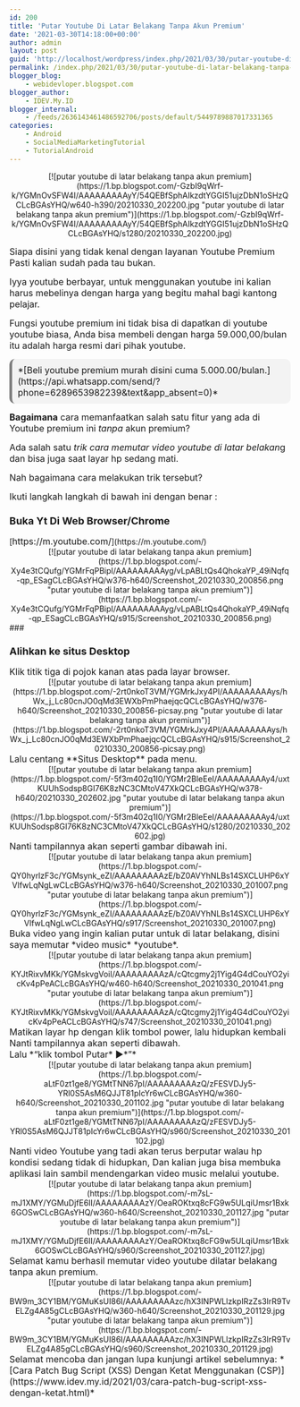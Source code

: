 ```yaml
---
id: 200
title: 'Putar Youtube Di Latar Belakang Tanpa Akun Premium'
date: '2021-03-30T14:18:00+00:00'
author: admin
layout: post
guid: 'http://localhost/wordpress/index.php/2021/03/30/putar-youtube-di-latar-belakang-tanpa-akun-premium/'
permalink: /index.php/2021/03/30/putar-youtube-di-latar-belakang-tanpa-akun-premium/
blogger_blog:
    - webidevloper.blogspot.com
blogger_author:
    - IDEV.My.ID
blogger_internal:
    - /feeds/2636143461486592706/posts/default/5449789887017331365
categories:
    - Android
    - SocialMediaMarketingTutorial
    - TutorialAndroid
---
```


<div style="clear: both; text-align: center;">[![putar youtube di latar belakang tanpa akun premium](https://1.bp.blogspot.com/-GzbI9qWrf-k/YGMnOvSFW4I/AAAAAAAAAyY/54QEBfSphAIkzdtYGGI51ujzDbN1oSHzQCLcBGAsYHQ/w640-h390/20210330_202200.jpg "putar youtube di latar belakang tanpa akun premium")](https://1.bp.blogspot.com/-GzbI9qWrf-k/YGMnOvSFW4I/AAAAAAAAAyY/54QEBfSphAIkzdtYGGI51ujzDbN1oSHzQCLcBGAsYHQ/s1280/20210330_202200.jpg)</div><span style="font-size: medium;">  
</span>

<span style="font-size: medium;">Siapa disini yang tidak kenal dengan layanan Youtube Premium Pasti kalian sudah pada tau bukan.</span>

<span style="font-size: medium;">Iyya youtube berbayar, untuk menggunakan youtube ini kalian harus mebelinya dengan harga yang begitu mahal bagi kantong pelajar.</span>

<span style="font-size: medium;">Fungsi youtube premium ini tidak bisa di dapatkan di youtube youtube biasa, Anda bisa membeli dengan harga 59.000,00/bulan itu adalah harga resmi dari pihak youtube.</span>

<span style="font-size: medium;"></span>

<div style="-moz-border-radius: 10px; -webkit-border-radius: 10px; background-color: #f3f3f3; border-left: 5px solid gray; border-radius: 10px; padding: 10px; t-align: left;"><span style="font-size: medium;">*[Beli youtube premium murah disini cuma 5.000.00/bulan.](https://api.whatsapp.com/send/?phone=6289653982239&text&app_absent=0)*</span></div><span style="font-size: medium;">  
</span>

<span style="font-size: medium;">**Bagaimana** cara memanfaatkan salah satu fitur yang ada di Youtube premium ini *tanpa* akun premium?</span>

<span style="font-size: medium;">Ada salah satu *trik cara memutar video youtube di latar belakan*g dan bisa juga saat layar hp sedang mati.</span>

<span style="font-size: medium;">Nah bagaimana cara melakukan trik tersebut?</span>

<span style="font-size: medium;">Ikuti langkah langkah di bawah ini dengan benar :</span>

### <span style="font-size: large;">Buka Yt Di Web Browser/Chrome</span>

<div>[<span style="font-size: medium;">https://m.youtube.com/</span>](https://m.youtube.com/)</div><div><div style="clear: both; text-align: center;">[![putar youtube di latar belakang tanpa akun premium](https://1.bp.blogspot.com/-Xy4e3tCQufg/YGMrFqPBipI/AAAAAAAAAyg/vLpABLtQs4QhokaYP_49iNqfq-qp_ESagCLcBGAsYHQ/w376-h640/Screenshot_20210330_200856.png "putar youtube di latar belakang tanpa akun premium")](https://1.bp.blogspot.com/-Xy4e3tCQufg/YGMrFqPBipI/AAAAAAAAAyg/vLpABLtQs4QhokaYP_49iNqfq-qp_ESagCLcBGAsYHQ/s915/Screenshot_20210330_200856.png)</div>### <span style="font-size: medium;">  
</span>

### <span style="font-size: large;">Alihkan ke situs Desktop</span>

<div><span style="font-size: medium;">Klik titik tiga di pojok kanan atas pada layar browser.</span></div><div><div style="clear: both; text-align: center;">[![putar youtube di latar belakang tanpa akun premium](https://1.bp.blogspot.com/-2rt0nkoT3VM/YGMrkJxy4PI/AAAAAAAAAys/hWx_j_Lc80cnJO0qMd3EWXbPmPhaejqcQCLcBGAsYHQ/w376-h640/Screenshot_20210330_200856-picsay.png "putar youtube di latar belakang tanpa akun premium")](https://1.bp.blogspot.com/-2rt0nkoT3VM/YGMrkJxy4PI/AAAAAAAAAys/hWx_j_Lc80cnJO0qMd3EWXbPmPhaejqcQCLcBGAsYHQ/s915/Screenshot_20210330_200856-picsay.png)</div><span style="font-size: medium;">  
</span>

</div><div><span style="font-size: medium;">  
</span></div><div><span style="font-size: medium;">Lalu centang **Situs Desktop** pada menu.</span></div><div><div style="clear: both; text-align: center;">[![putar youtube di latar belakang tanpa akun premium](https://1.bp.blogspot.com/-5f3m402q1I0/YGMr2BleEeI/AAAAAAAAAy4/uxtKUUhSodsp8GI76K8zNC3CMtoV47XkQCLcBGAsYHQ/w378-h640/20210330_202602.jpg "putar youtube di latar belakang tanpa akun premium")](https://1.bp.blogspot.com/-5f3m402q1I0/YGMr2BleEeI/AAAAAAAAAy4/uxtKUUhSodsp8GI76K8zNC3CMtoV47XkQCLcBGAsYHQ/s1280/20210330_202602.jpg)</div><div></div><div></div><span style="font-size: medium;">Nanti tampilannya akan seperti gambar dibawah ini.</span>

</div><div style="clear: both; text-align: center;">[![putar youtube di latar belakang tanpa akun premium](https://1.bp.blogspot.com/-QY0hyrlzF3c/YGMsynk_eZI/AAAAAAAAAzE/bZ0AVYhNLBs14SXCLUHP6xYVlfwLqNgLwCLcBGAsYHQ/w376-h640/Screenshot_20210330_201007.png "putar youtube di latar belakang tanpa akun premium")](https://1.bp.blogspot.com/-QY0hyrlzF3c/YGMsynk_eZI/AAAAAAAAAzE/bZ0AVYhNLBs14SXCLUHP6xYVlfwLqNgLwCLcBGAsYHQ/s917/Screenshot_20210330_201007.png)</div><div></div><div><span style="font-size: medium;">Buka video yang ingin kalian putar untuk di latar belakang, disini saya memutar *video music* *youtube*.</span></div><div style="clear: both; text-align: center;">[![putar youtube di latar belakang tanpa akun premium](https://1.bp.blogspot.com/-KYJtRixvMKk/YGMskvgVoiI/AAAAAAAAAzA/cQtcgmy2j1Yig4G4dCouYO2yicKv4pPeACLcBGAsYHQ/w460-h640/Screenshot_20210330_201041.png "putar youtube di latar belakang tanpa akun premium")](https://1.bp.blogspot.com/-KYJtRixvMKk/YGMskvgVoiI/AAAAAAAAAzA/cQtcgmy2j1Yig4G4dCouYO2yicKv4pPeACLcBGAsYHQ/s747/Screenshot_20210330_201041.png)</div><div></div><div><span style="font-size: medium;">Matikan layar hp dengan klik tombol power, lalu hidupkan kembali Nanti tampilannya akan seperti dibawah.</span></div><div><span style="font-size: medium;">Lalu *“klik tombol Putar* ▶️*”*</span></div><div style="clear: both; text-align: center;">[![putar youtube di latar belakang tanpa akun premium](https://1.bp.blogspot.com/-aLtF0zt1ge8/YGMtTNN67pI/AAAAAAAAAzQ/zFESVDJy5-YRl0S5AsM6QJJT81pIcYr6wCLcBGAsYHQ/w360-h640/Screenshot_20210330_201102.jpg "putar youtube di latar belakang tanpa akun premium")](https://1.bp.blogspot.com/-aLtF0zt1ge8/YGMtTNN67pI/AAAAAAAAAzQ/zFESVDJy5-YRl0S5AsM6QJJT81pIcYr6wCLcBGAsYHQ/s960/Screenshot_20210330_201102.jpg)</div><div></div><div></div><span style="font-size: medium;">Nanti video Youtube yang tadi akan terus berputar walau hp kondisi sedang tidak di hidupkan, Dan kalian juga bisa membuka aplikasi lain sambil mendengarkan video music melalui youtube.</span>

</div><div style="clear: both; text-align: center;">[![putar youtube di latar belakang tanpa akun premium](https://1.bp.blogspot.com/-m7sL-mJ1XMY/YGMuDjfE6II/AAAAAAAAAzY/OeaROKtxq8cFG9w5ULqiUmsr1Bxk6GOSwCLcBGAsYHQ/w360-h640/Screenshot_20210330_201127.jpg "putar youtube di latar belakang tanpa akun premium")](https://1.bp.blogspot.com/-m7sL-mJ1XMY/YGMuDjfE6II/AAAAAAAAAzY/OeaROKtxq8cFG9w5ULqiUmsr1Bxk6GOSwCLcBGAsYHQ/s960/Screenshot_20210330_201127.jpg)</div><div></div><div></div><span style="font-size: medium;">Selamat kamu berhasil memutar video youtube dilatar belakang tanpa akun premium.</span>

<div style="clear: both; text-align: center;">[![putar youtube di latar belakang tanpa akun premium](https://1.bp.blogspot.com/-BW9m_3CY1BM/YGMuKsUI86I/AAAAAAAAAzc/hX3INPWLlzkpIRzZs3lrR9TvELZg4A85gCLcBGAsYHQ/w360-h640/Screenshot_20210330_201129.jpg "putar youtube di latar belakang tanpa akun premium")](https://1.bp.blogspot.com/-BW9m_3CY1BM/YGMuKsUI86I/AAAAAAAAAzc/hX3INPWLlzkpIRzZs3lrR9TvELZg4A85gCLcBGAsYHQ/s960/Screenshot_20210330_201129.jpg)</div><div><div><span style="font-size: medium;">Selamat mencoba dan jangan lupa kunjungi artikel sebelumnya: <span face="Roboto, sans-serif" style="background-color: white;">*[Cara Patch Bug Script (XSS) Dengan Ketat Menggunakan (CSP)](https://www.idev.my.id/2021/03/cara-patch-bug-script-xss-dengan-ketat.html)*</span></span></div></div>